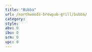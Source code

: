 ```yaml
---
title: "Bubba"
url: /northwoods-brewpub-grill/bubba/
category: 
style: 
abv: 0
ibu: 0
srm: 0
upc: 0
---
```


